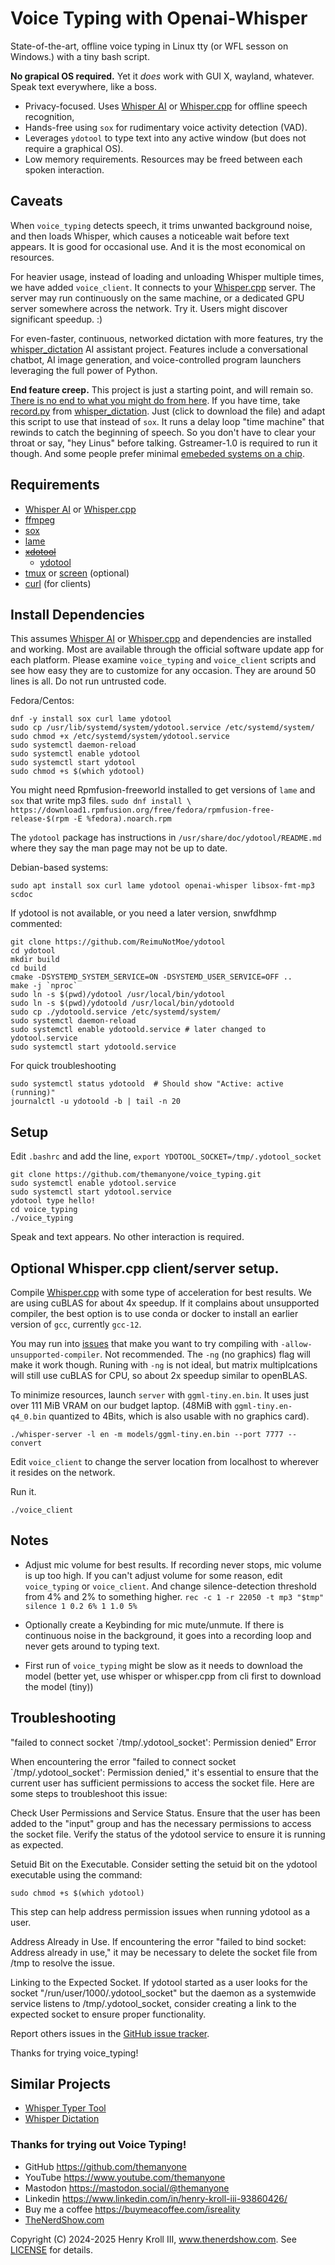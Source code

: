 # Voice Typing with Openai-Whisper

State-of-the-art, offline voice typing in Linux tty (or WFL sesson on Windows.) with a tiny bash script.

**No grapical OS required.** Yet it *does* work with GUI X, wayland, whatever. Speak text everywhere, like a boss.

- Privacy-focused. Uses [Whisper AI](https://github.com/openai/whisper) or [Whisper.cpp](https://github.com/ggerganov/whisper.cpp) for offline speech recognition,
- Hands-free using `sox` for rudimentary voice activity detection (VAD).
- Leverages `ydotool` to type text into any active window (but does not require a graphical OS).
- Low memory requirements. Resources may be freed between each spoken interaction.

## Caveats

When `voice_typing` detects speech, it trims unwanted background noise, and then loads Whisper, which causes a noticeable wait before text appears. It is good for occasional use. And it is the most economical on resources.

For heavier usage, instead of loading and unloading Whisper multiple times, we have added `voice_client`. It connects to your [Whisper.cpp](https://github.com/ggerganov/whisper.cpp) server. The server may run continuously on the same machine, or a dedicated GPU server somewhere across the network. Try it. Users might discover significant speedup. :)

For even-faster, continuous, networked dictation with more features, try the [whisper_dictation](https://github.com/themanyone/whisper_dictation.git) AI assistant project. Features include a conversational chatbot, AI image generation, and voice-controlled program launchers leveraging the full power of Python.

**End feature creep.** This project is just a starting point, and will remain so. [There is no end to what you might do from here](https://github.com/ReimuNotMoe/ydotool). If you have time, take [record.py](https://github.com/themanyone/whisper_dictation/blob/main/record.py) from [whisper_dictation](https://github.com/themanyone/whisper_dictation.git). Just (click to download the file) and adapt this script to use that instead of `sox`. It runs a delay loop "time machine" that rewinds to catch the beginning of speech. So you don't have to clear your throat or say, "hey Linus" before talking. Gstreamer-1.0 is required to run it though. And some people prefer minimal [emebeded systems on a chip](https://www.reddit.com/r/embedded/comments/16xakmp/how_to_design_a_simple_pcb_running_linux/).

## Requirements
- [Whisper AI](https://github.com/openai/whisper) or [Whisper.cpp](https://github.com/ggerganov/whisper.cpp)
- [ffmpeg](https://ffmpeg.org/)
- [sox](https://sox.sourceforge.net/)
- [lame](https://lame.sourceforge.io/)
- <del>[xdotool](https://github.com/jordansissel/xdotool)</del>
  - [ydotool](https://github.com/ReimuNotMoe/ydotool)
- [tmux](https://github.com/tmux/tmux/wiki) or [screen](https://linuxize.com/post/how-to-use-linux-screen/) (optional)
- [curl](https://curl.se/) (for clients)

## Install Dependencies

This assumes [Whisper AI](https://github.com/openai/whisper) or [Whisper.cpp](https://github.com/ggerganov/whisper.cpp) and dependencies are installed and working. Most are available through the official software update app for each platform. Please examine `voice_typing` and `voice_client` scripts and see how easy they are to customize for any occasion. They are around 50 lines is all. Do not run untrusted code.

Fedora/Centos:
```
dnf -y install sox curl lame ydotool
sudo cp /usr/lib/systemd/system/ydotool.service /etc/systemd/system/
sudo chmod +x /etc/systemd/system/ydotool.service
sudo systemctl daemon-reload
sudo systemctl enable ydotool
sudo systemctl start ydotool
sudo chmod +s $(which ydotool)
```

You might need Rpmfusion-freeworld installed to get versions of `lame` and `sox` that write mp3 files. `sudo dnf install \ https://download1.rpmfusion.org/free/fedora/rpmfusion-free-release-$(rpm -E %fedora).noarch.rpm`

The `ydotool` package has instructions in `/usr/share/doc/ydotool/README.md` where they say the man page may not be up to date.

Debian-based systems:
```
sudo apt install sox curl lame ydotool openai-whisper libsox-fmt-mp3 scdoc
```

If ydotool is not available, or you need a later version, snwfdhmp commented:

```
git clone https://github.com/ReimuNotMoe/ydotool
cd ydotool
mkdir build
cd build
cmake -DSYSTEMD_SYSTEM_SERVICE=ON -DSYSTEMD_USER_SERVICE=OFF ..
make -j `nproc`
sudo ln -s $(pwd)/ydotool /usr/local/bin/ydotool
sudo ln -s $(pwd)/ydotoold /usr/local/bin/ydotoold
sudo cp ./ydotoold.service /etc/systemd/system/
sudo systemctl daemon-reload
sudo systemctl enable ydotoold.service # later changed to ydotool.service
sudo systemctl start ydotoold.service
```
For quick troubleshooting
```
sudo systemctl status ydotoold  # Should show "Active: active (running)"
journalctl -u ydotoold -b | tail -n 20
```

## Setup

Edit `.bashrc` and add the line, `export YDOTOOL_SOCKET=/tmp/.ydotool_socket`

```
git clone https://github.com/themanyone/voice_typing.git
sudo systemctl enable ydotool.service
sudo systemctl start ydotool.service
ydotool type hello!
cd voice_typing
./voice_typing
```

Speak and text appears. No other interaction is required.

## Optional Whisper.cpp client/server setup.

Compile [Whisper.cpp](https://github.com/ggerganov/whisper.cpp) with some type of acceleration for best results. We are using cuBLAS for about 4x speedup. If it complains about unsupported compiler, the best option is to use conda or docker to install an earlier version of `gcc`, currently `gcc-12`.

You may run into [issues](https://github.com/ggerganov/whisper.cpp/issues/1587) that make you want to try compiling with `-allow-unsupported-compiler`. Not recommended. The `-ng` (no graphics) flag will make it work though. Runing with `-ng` is not ideal, but matrix multiplcations will still use cuBLAS for CPU, so about 2x speedup similar to openBLAS.

To minimize resources, launch `server` with `ggml-tiny.en.bin`. It uses just over 111 MiB VRAM on our budget laptop. (48MiB with `ggml-tiny.en-q4_0.bin` quantized to 4Bits, which is also usable with no graphics card).

```shell
./whisper-server -l en -m models/ggml-tiny.en.bin --port 7777 --convert
```

Edit `voice_client` to change the server location from localhost to wherever it resides on the network.

Run it.
```shell
./voice_client
```

## Notes

- Adjust mic volume for best results. If recording never stops, mic volume is up too high. If you can't adjust volume for some reason, edit `voice_typing` or `voice_client`. And change silence-detection threshold from 4% and 2% to something higher.
```rec -c 1 -r 22050 -t mp3 "$tmp" silence 1 0.2 6% 1 1.0 5%```

- Optionally create a Keybinding for mic mute/unmute. If there is continuous noise in the background, it goes into a recording loop and never gets around to typing text.

- First run of `voice_typing` might be slow as it needs to download the model (better yet, use whisper or whisper.cpp from cli first to download the model (tiny))

## Troubleshooting
"failed to connect socket `/tmp/.ydotool_socket': Permission denied" Error

When encountering the error "failed to connect socket `/tmp/.ydotool_socket': Permission denied," it's essential to ensure that the current user has sufficient permissions to access the socket file. Here are some steps to troubleshoot this issue:

Check User Permissions and Service Status.
    Ensure that the user has been added to the "input" group and has the necessary permissions to access the socket file.
    Verify the status of the ydotool service to ensure it is running as expected.

Setuid Bit on the Executable.
    Consider setting the setuid bit on the ydotool executable using the command:

    sudo chmod +s $(which ydotool)

This step can help address permission issues when running ydotool as a user.

Address Already in Use.
    If encountering the error "failed to bind socket: Address already in use," it may be necessary to delete the socket file from /tmp to resolve the issue.

Linking to the Expected Socket.
    If ydotool started as a user looks for the socket "/run/user/1000/.ydotool_socket" but the daemon as a systemwide service listens to /tmp/.ydotool_socket, consider creating a link to the expected socket to ensure proper functionality.

Report others issues in the [GitHub issue tracker](https://github.com/themanyone/voice_typing).

Thanks for trying voice_typing!

## Similar Projects

- [Whisper Typer Tool](https://github.com/dynamiccreator/whisper-typer-tool)
- [Whisper Dictation](https://github.com/themanyone/whisper_dictation.git)

### Thanks for trying out Voice Typing!

- GitHub https://github.com/themanyone
- YouTube https://www.youtube.com/themanyone
- Mastodon https://mastodon.social/@themanyone
- Linkedin https://www.linkedin.com/in/henry-kroll-iii-93860426/
- Buy me a coffee https://buymeacoffee.com/isreality
- [TheNerdShow.com](http://thenerdshow.com/)

Copyright (C) 2024-2025 Henry Kroll III, www.thenerdshow.com.
See [LICENSE](LICENSE) for details.

